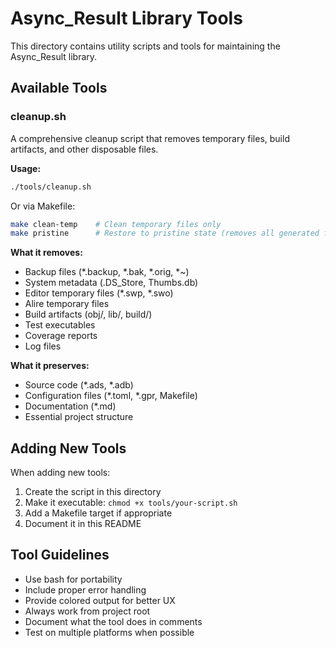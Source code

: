 # Async_Result Library Tools

This directory contains utility scripts and tools for maintaining the Async_Result library.

## Available Tools

### cleanup.sh
A comprehensive cleanup script that removes temporary files, build artifacts, and other disposable files.

**Usage:**
```bash
./tools/cleanup.sh
```

Or via Makefile:
```bash
make clean-temp    # Clean temporary files only
make pristine      # Restore to pristine state (removes all generated files)
```

**What it removes:**
- Backup files (*.backup, *.bak, *.orig, *~)
- System metadata (.DS_Store, Thumbs.db)
- Editor temporary files (*.swp, *.swo)
- Alire temporary files
- Build artifacts (obj/, lib/, build/)
- Test executables
- Coverage reports
- Log files

**What it preserves:**
- Source code (*.ads, *.adb)
- Configuration files (*.toml, *.gpr, Makefile)
- Documentation (*.md)
- Essential project structure

## Adding New Tools

When adding new tools:
1. Create the script in this directory
2. Make it executable: `chmod +x tools/your-script.sh`
3. Add a Makefile target if appropriate
4. Document it in this README

## Tool Guidelines

- Use bash for portability
- Include proper error handling
- Provide colored output for better UX
- Always work from project root
- Document what the tool does in comments
- Test on multiple platforms when possible
